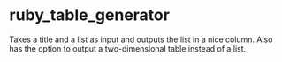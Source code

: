 ruby_table_generator
====================

Takes a title and a list as input and outputs the list in a nice column. Also has the option to output a two-dimensional table instead of a list.
